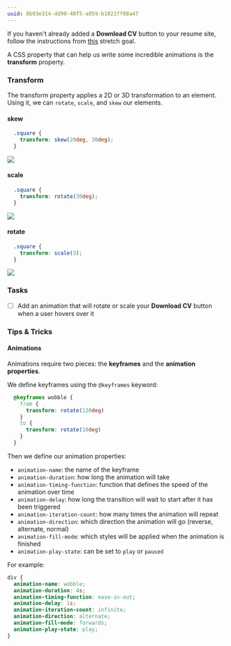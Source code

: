 ```yaml
---
uuid: 8b93e314-dd90-40f5-a059-b1021ff08a47
---
```


<!-- http://www.hongkiat.com/blog/css3-bounce-effect/ -->

If you haven't already added a **Download CV** button to your resume site, follow the instructions from [this](/872f1868-83fa-4e85-90ad-e9c2e67bec6c) stretch goal.

A CSS property that can help us write some incredible animations is the **transform** property.


### Transform

The transform property applies a 2D or 3D transformation to an element. Using it, we can `rotate`, `scale`, and `skew` our elements.

#### skew

```css
  .square {
    transform: skew(20deg, 30deg);
  }
```

![](https://cl.ly/360F1a3Q1P2D/Image%202017-10-01%20at%206.34.14%20PM.png)

#### scale

```css
  .square {
    transform: rotate(30deg);
  }
```

![](https://cl.ly/3x072d120l2z/Image%202017-10-01%20at%206.34.43%20PM.png)

#### rotate

```css
  .square {
    transform: scale(3);
  }
```

![](https://cl.ly/0s2123303B1a/Screen%20Recording%202017-10-01%20at%2006.36%20PM.gif)

### Tasks

- [ ] Add an animation that will rotate or scale your **Download CV** button when a user hovers over it


### Tips & Tricks

#### Animations

Animations require two pieces: the **keyframes** and the **animation properties**.

We define keyframes using the `@keyframes` keyword:

```css
  @keyframes wobble {
    from {
      transform: rotate(120deg)
    }
    to {
      transform: rotate(10deg)
    }
  }
```

Then we define our animation properties:

- `animation-name`: the name of the keyframe
- `animation-duration`: how long the animation will take
- `animation-timing-function`: function that defines the speed of the animation over time
- `animation-delay`: how long the transition will wait to start after it has been triggered
- `animation-iteration-count`: how many times the animation will repeat
- `animation-direction`: which direction the animation will go (reverse, alternate, normal)
- `animation-fill-mode`: which styles will be applied when the animation is finished
- `animation-play-state`: can be set to `play` or `paused`

For example:

```css
div {
  animation-name: wobble;
  animation-duration: 4s;
  animation-timing-function: ease-in-out;
  animation-delay: 1s;
  animation-iteration-count: infinite;
  animation-direction: alternate;
  animation-fill-mode: forwards;
  animation-play-state: play;
}
```
